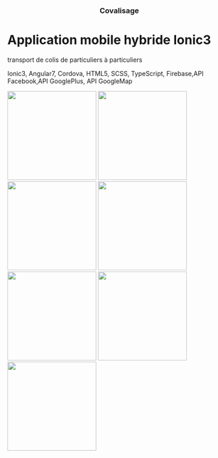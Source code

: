 <h3 align="center">Covalisage</h3>



# Application mobile hybride Ionic3

transport de colis de particuliers à particuliers 

Ionic3, Angular7, Cordova, HTML5, SCSS, TypeScript, Firebase,API Facebook,API GooglePlus, API GoogleMap

  <img src="https://i.ibb.co/vXQ3kbh/1.png" width="200">
 
  <img src="https://i.ibb.co/LPt5TDw/2.png" width="200">
  
  <img src="https://i.ibb.co/n8JTdyW/3.png" width="200">
  
  <img src="https://i.ibb.co/Xk4VT9f/4.png" width="200">
  
  <img src="https://i.ibb.co/q5yR7qF/5.png" width="200">
  
  <img src="https://i.ibb.co/fXwhsjT/6.png" width="200">

  <img src="https://i.ibb.co/1RcKGpL/7.png" width="200">




  
  
  
  
  
  
  
  
  
  
  
  
  
  
   
   
   
   

  


